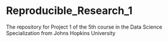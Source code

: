 # Reproducible_Research_1
The repository for Project 1 of the 5th course in the Data Science Specialization from Johns Hopkins University
